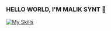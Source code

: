 ### HELLO WORLD, I'M MALIK SYNT 👋

[![My Skills](https://skillicons.dev/icons?i=c,react,nextjs,prisma,tailwind)](https://skillicons.dev)

